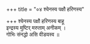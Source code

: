 +++
title = "०४ श्येनस्य पक्षौ हरिणस्य"

+++
श्येनस्य पक्षौ हरिणस्य बाहू  
इन्द्रस्य मुष्टिर् मरुताम् अनीकम् ।  
गोभिः संनद्धो असि वीडयस्व ॥